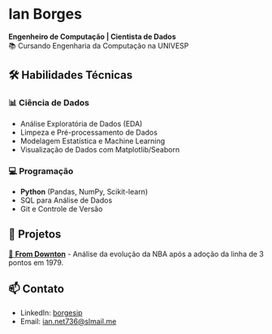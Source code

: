 # Ian Borges  
**Engenheiro de Computação | Cientista de Dados**  
📚 Cursando Engenharia da Computação na UNIVESP  

## 🛠️ Habilidades Técnicas  

### 📊 Ciência de Dados  
- Análise Exploratória de Dados (EDA)  
- Limpeza e Pré-processamento de Dados  
- Modelagem Estatística e Machine Learning  
- Visualização de Dados com Matplotlib/Seaborn  

### 💻 Programação  
- **Python** (Pandas, NumPy, Scikit-learn)  
- SQL para Análise de Dados  
- Git e Controle de Versão  

## 🚀 Projetos  
[🔗 **From Downton**](https://github.com/borgesip/From-Downtown-Projeto-GoogleDataAnalytics) - Análise da evolução da NBA após a adoção da linha de 3 pontos em 1979.

## 📫 Contato  
- LinkedIn: [borgesip](linkedin.com/in/borgesip)  
- Email: ian.net736@slmail.me
